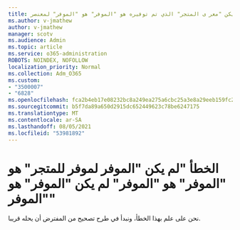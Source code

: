 ```yaml
---
title: لم يكن "معر ى المتجر" الذي تم توفيره هو "الموفر" هو "الموفر" لمعنصر
ms.author: v-jmathew
author: v-jmathew
manager: scotv
ms.audience: Admin
ms.topic: article
ms.service: o365-administration
ROBOTS: NOINDEX, NOFOLLOW
localization_priority: Normal
ms.collection: Adm_O365
ms.custom:
- "3500007"
- "6828"
ms.openlocfilehash: fca2b4eb17e08232bc8a249ea275a6cbc25a3e8a29eeb159fc25f623d4f24390
ms.sourcegitcommit: b5f7da89a650d2915dc652449623c78be6247175
ms.translationtype: MT
ms.contentlocale: ar-SA
ms.lasthandoff: 08/05/2021
ms.locfileid: "53981892"
---
```

# <a name="the-store-id-provided-isnt-an-id-of-an-item-error"></a>الخطأ "لم يكن "الموفر لموفر للمتجر" هو "الموفر" هو "الموفر" لم يكن "الموفر" هو "الموفر"

نحن على علم بهذا الخطأ، ونبدأ في طرح تصحيح من المفترض أن يحله قريبا.
